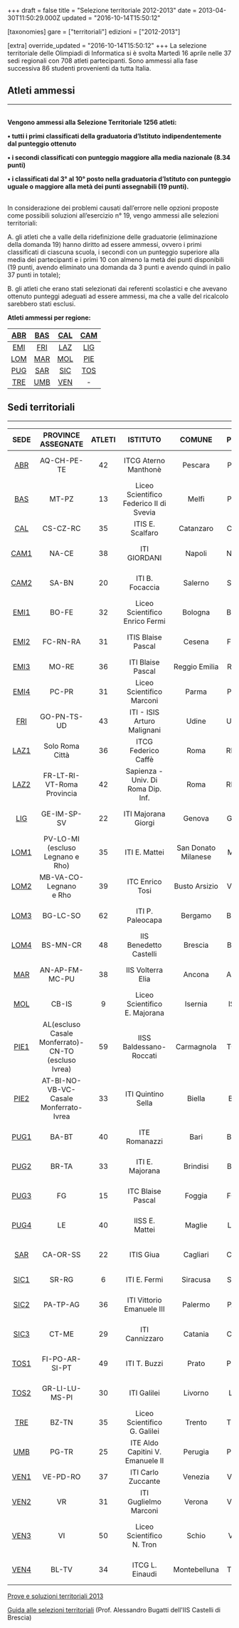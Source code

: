 +++
draft = false
title = "Selezione territoriale 2012-2013"
date = 2013-04-30T11:50:29.000Z
updated = "2016-10-14T15:50:12"

[taxonomies]
gare = ["territoriali"]
edizioni = ["2012-2013"]

[extra]
override_updated = "2016-10-14T15:50:12"
+++
La selezione territoriale delle Olimpiadi di Informatica si è svolta Martedì 16 aprile nelle 37 sedi regionali con 708 atleti partecipanti. Sono ammessi alla fase successiva 86 studenti provenienti da tutta Italia.

<!-- more -->

## Atleti ammessi

---

**<br/>Vengono ammessi alla Selezione Territoriale 1256 atleti:**

**• tutti i primi classificati della graduatoria d’Istituto indipendentemente dal punteggio ottenuto**

**• i secondi classificati con punteggio maggiore alla media nazionale (8.34 punti)**

**• i classificati dal 3° al 10° posto nella graduatoria d’Istituto con punteggio uguale o maggiore alla metà dei punti assegnabili (19 punti).**

<br/> In considerazione dei problemi causati dall’errore nelle opzioni proposte come possibili soluzioni all’esercizio n° 19, vengo ammessi alle selezioni territoriali:

A. gli atleti che a valle della ridefinizione delle graduatorie (eliminazione della domanda 19) hanno diritto ad essere ammessi, ovvero i primi classificati di ciascuna scuola, i secondi con un punteggio superiore alla media dei partecipanti e i primi 10 con almeno la metà dei punti disponibili (19 punti, avendo eliminato una domanda da 3 punti e avendo quindi in palio 37 punti in totale);

B. gli atleti che erano stati selezionati dai referenti scolastici e che avevano ottenuto punteggi adeguati ad essere ammessi, ma che a valle del ricalcolo sarebbero stati esclusi.

**Atleti ammessi per regione:**

|            [ABR](files/Abruzzo.pdf)             | [BAS](/oldsite/138/Basilicata%282%29.pdf)  |  [CAL](files/Calabria.pdf)  | [CAM](/oldsite/138/Campania.pdf) |
| :---------------------------------------------: | :----------------------------------------: | :-------------------------: | :---------------------------: |
|     [EMI](/oldsite/138/Emilia_romagna.pdf)      | [FRI](/oldsite/138/Friuli_venezia_giulia.pdf) | [LAZ](/oldsite/138/Lazio.pdf)  | [LIG](/oldsite/138/Liguria.pdf)  |
|           [LOM](files/Lombardia.pdf)            |       [MAR](/oldsite/138/Marche.pdf)       |   [MOL](files/Molise.pdf)   | [PIE](/oldsite/138/Piemonte.pdf) |
|         [PUG](/oldsite/138/Puglia.pdf)          |         [SAR](files/Sardegna.pdf)          |  [SIC](files/Sicilia.pdf)   | [TOS](/oldsite/138/Toscana.pdf)  |
| [TRE](/oldsite/138/Trentino%20alto%20adige.pdf) |          [UMB](files/Umbria.pdf)           | [VEN](/oldsite/138/Veneto.pdf) |               -               |

## Sedi territoriali

---

|                           **SEDE**                            |               **PROVINCE ASSEGNATE**                | **ATLETI** |              **ISTITUTO**               |     **COMUNE**      | **PV** |                                 **REFERENTE**                                  |
| :-----------------------------------------------------------: | :-------------------------------------------------: | :--------: | :-------------------------------------: | :-----------------: | :----: | :----------------------------------------------------------------------------: |
|    [ABR](http://81.208.32.83:8080/ioi/files/ABR_2013.pdf)     |                     AQ-CH-PE-TE                     |     42     |          ITCG Aterno Manthonè           |       Pescara       |   PE   |            [Prof.ssa Rossana D´Ignazio](mailto:digros@katamail.com)            |
|    [BAS](http://81.208.32.83:8080/ioi/files/BAS_2013.pdf)     |                        MT-PZ                        |     13     | Liceo Scientifico Federico II di Svevia |        Melfi        |   PZ   |          [Prof.ssa Teresa Caruso](mailto:teresa.caruso@istruzione.it)          |
|    [CAL](http://81.208.32.83:8080/ioi/files/CAL_2013.pdf)     |                      CS-CZ-RC                       |     35     |            ITIS E. Scalfaro             |      Catanzaro      |   CZ   |           [Prof. Bruno Dattilo](mailto:bruno.dattilo@istruzione.it)            |
|   [CAM1](http://81.208.32.83:8080/ioi/files/CAM1_2013.pdf)    |                        NA-CE                        |     38     |              ITI GIORDANI               |       Napoli        |   NA   |              [Prof. Antonio Artesi](mailto:anardoc.it@tiscali.it)              |
|   [CAM2](http://81.208.32.83:8080/ioi/files/CAM2_2013.pdf)    |                        SA-BN                        |     20     |             ITI B. Focaccia             |       Salerno       |   SA   |           [Prof. Antonio Orecchio](mailto:antonio.orecchio@alice.it)           |
|   [EMI1](http://81.208.32.83:8080/ioi/files/EMI1_2013.pdf)    |                        BO-FE                        |     32     |     Liceo Scientifico Enrico Fermi      |       Bologna       |   BO   |           [Prof.ssa Giorgeliana Carletto](mailto:gcarletto@email.it)           |
|   [EMI2](http://81.208.32.83:8080/ioi/files/EMI2_2013.pdf)    |                      FC-RN-RA                       |     31     |           ITIS Blaise Pascal            |       Cesena        |   FC   |       [Prof.ssa Vanna Zabberoni](mailto:vanna.zabberoni@itis-cesena.it)        |
|   [EMI3](http://81.208.32.83:8080/ioi/files/EMI3_2013.pdf)    |                        MO-RE                        |     36     |            ITI Blaise Pascal            |    Reggio Emilia    |   RE   |            [Prof. Giulio Angiani](mailto:giulio.angiani@gmail.com)             |
|   [EMI4](http://81.208.32.83:8080/ioi/files/EMI4_2013.pdf)    |                        PC-PR                        |     31     |        Liceo Scientifico Marconi        |        Parma        |   PR   |              [Prof.ssa Maria Botta](mailto:maria_botta@libero.it)              |
|    [FRI](http://81.208.32.83:8080/ioi/files/FRI_2013.pdf)     |                     GO-PN-TS-UD                     |     43     |       ITI - ISIS Arturo Malignani       |        Udine        |   UD   |         [Prof.ssa Nicoletta Negrello](mailto:negrello@malignani.ud.it)         |
|   [LAZ1](http://81.208.32.83:8080/ioi/files/LAZ1_2013.pdf)    |                   Solo Roma Città                   |     36     |           ITCG Federico Caffè           |        Roma         |   RM   |            [Prof.ssa Francesca Bussotti](mailto:frankbu@inwind.it)             |
| [LAZ2](<http://81.208.32.83:8080/ioi/files/LAZ2_2013(1).pdf>) |             FR-LT-RI-VT-Roma Provincia              |     42     |   Sapienza - Univ. Di Roma Dip. Inf.    |        Roma         |   RM   |           [Prof.ssa Annalisa Massini](mailto:massini@di.uniroma1.it)           |
|    [LIG](http://81.208.32.83:8080/ioi/files/LIG_2013.pdf)     |                     GE-IM-SP-SV                     |     22     |           ITI Majorana Giorgi           |       Genova        |   GE   |          [Prof. Alessandro Pavoncelli](mailto:pavoncelli67@gmail.com)          |
|   [LOM1](http://81.208.32.83:8080/ioi/files/LOM1_2013.pdf)    |          PV-LO-MI (escluso Legnano e Rho)           |     35     |              ITI E. Mattei              | San Donato Milanese |   MI   |                 [Prof. Luca Mazzei](mailto:lmazzei@libero.it)                  |
|   [LOM2](http://81.208.32.83:8080/ioi/files/LOM2_2013.pdf)    |             MB-VA-CO-Legnano<br/> e Rho             |     39     |             ITC Enrico Tosi             |    Busto Arsizio    |   VA   |           [Prof.ssa Silvia Tondo](mailto:silvia.tondo@itctosi.va.it)           |
| [LOM3](<http://81.208.32.83:8080/ioi/files/LOM3_2013(1).pdf>) |                      BG-LC-SO                       |     62     |            ITI P. Paleocapa             |       Bergamo       |   BG   |            [Prof. Cesare Bottaro](mailto:cesare.bottaro@gmail.com)             |
|   [LOM4](http://81.208.32.83:8080/ioi/files/LOM4_2013.pdf)    |                      BS-MN-CR                       |     48     |         IIS Benedetto Castelli          |       Brescia       |   BS   |      [Prof. Alessandro Bugatti](mailto:alessandro.bugatti@istruzione.it)       |
|    [MAR](http://81.208.32.83:8080/ioi/files/MAR_2013.pdf)     |                   AN-AP-FM-MC-PU                    |     38     |            IIS Volterra Elia            |       Ancona        |   AN   |           [Prof. Giampaolo Brancatello](mailto:winter57g@gmail.com)            |
|    [MOL](http://81.208.32.83:8080/ioi/files/MOL_2013.pdf)     |                        CB-IS                        |     9      |      Liceo Scientifico E. Majorana      |       Isernia       |   IS   |       [Prof.ssa Emanuela Berardi](mailto:emanuela.berardi@istruzione.it)       |
|   [PIE1](http://81.208.32.83:8080/ioi/files/PIE1_2013.pdf)    | AL(escluso Casale Monferrato)-CN-TO (escluso Ivrea) |     59     |         IISS Baldessano-Roccati         |     Carmagnola      |   TO   |      [Prof. Giovanni Spadafora](mailto:giovanni.spadafora@istruzione.it)       |
|   [PIE2](http://81.208.32.83:8080/ioi/files/PIE2_2013.pdf)    |    AT-BI-NO-VB-VC-<br/> Casale Monferrato-Ivrea     |     33     |           ITI Quintino Sella            |       Biella        |   BI   |         [Prof. Sandro Landorno](mailto:sandro.landorno@itis.biella.it)         |
|   [PUG1](http://81.208.32.83:8080/ioi/files/PUG1_2013.pdf)    |                        BA-BT                        |     40     |              ITE Romanazzi              |        Bari         |   BA   |         [Prof. Antonio De Carne](mailto:antonio.decarne@istruzione.it)         |
|   [PUG2](http://81.208.32.83:8080/ioi/files/PUG2_2013.pdf)    |                        BR-TA                        |     33     |             ITI E. Majorana             |      Brindisi       |   BR   |                [Prof. Giuseppe Cavallo](mailto:giohorse@tin.it)                |
|   [PUG3](http://81.208.32.83:8080/ioi/files/PUG3_2013.pdf)    |                         FG                          |     15     |            ITC Blaise Pascal            |       Foggia        |   FG   | [Prof. Lucio Antonio Tortorella](mailto:lucioantonio.tortorella@istruzione.it) |
|   [PUG4](http://81.208.32.83:8080/ioi/files/PUG4_2013.pdf)    |                         LE                          |     40     |             IISS E. Mattei              |       Maglie        |   LE   |               [Prof. Nunzio Galati](mailto:galati@itismaglie.it)               |
|    [SAR](http://81.208.32.83:8080/ioi/files/SAR_2013.pdf)     |                      CA-OR-SS                       |     22     |                ITIS Giua                |      Cagliari       |   CA   |       [Prof.ssa Grazia Chiuchiolo](mailto:grazia.chiuchiolo@tiscali.it)        |
|   [SIC1](http://81.208.32.83:8080/ioi/files/SIC1_2013.pdf)    |                        SR-RG                        |     6      |              ITI E. Fermi               |      Siracusa       |   SR   |                 [Prof. Lucio Santo](mailto:sanluciano@tin.it)                  |
|   [SIC2](http://81.208.32.83:8080/ioi/files/SIC2_2013.pdf)    |                      PA-TP-AG                       |     36     |        ITI Vittorio Emanuele III        |       Palermo       |   PA   |            [Prof. Salvatore Truncali](mailto:truncali.s@libero.it)             |
|   [SIC3](http://81.208.32.83:8080/ioi/files/SIC3_2013.pdf)    |                        CT-ME                        |     29     |             ITI Cannizzaro              |       Catania       |   CT   |                [Prof. Andrea Mola](mailto:costamola@libero.it)                 |
|   [TOS1](http://81.208.32.83:8080/ioi/files/TOS1_2013.pdf)    |                   FI-PO-AR-SI-PT                    |     49     |              ITI T. Buzzi               |        Prato        |   PO   |              [Prof.ssa Grazia Biondi](mailto:g.biondi3@gmail.com)              |
| [TOS2](<http://81.208.32.83:8080/ioi/files/TOS2_2013(1).pdf>) |                   GR-LI-LU-MS-PI                    |     30     |               ITI Galilei               |       Livorno       |   LI   |         [Prof. Salvatore Speranza](mailto:salvatoresperanza@alice.it)          |
|    [TRE](http://81.208.32.83:8080/ioi/files/TRE_2013.pdf)     |                        BZ-TN                        |     35     |      Liceo Scientifico G. Galilei       |       Trento        |   TN   |            [Prof.ssa Gabriella Armani](mailto:gabarm57@hotmail.com)            |
|    [UMB](http://81.208.32.83:8080/ioi/files/UMB_2013.pdf)     |                        PG-TR                        |     25     |    ITE Aldo Capitini V. Emanuele II     |       Perugia       |   PG   |    [Prof.ssa Annastella Federici](mailto:annastella.federici@istruzione.it)    |
|   [VEN1](http://81.208.32.83:8080/ioi/files/VEN1_2013.pdf)    |                      VE-PD-RO                       |     37     |           ITI Carlo Zuccante            |       Venezia       |   VE   |                [Prof. Carlo Salvagno](mailto:c_salvagno@tin.it)                |
|   [VEN2](http://81.208.32.83:8080/ioi/files/VEN2_2013.pdf)    |                         VR                          |     31     |          ITI Guglielmo Marconi          |       Verona        |   VR   |             [Prof. Lorenzo De Carli](mailto:ldecarli@marconivr.it)             |
|   [VEN3](http://81.208.32.83:8080/ioi/files/VEN3_2013.pdf)    |                         VI                          |     50     |        Liceo Scientifico N. Tron        |        Schio        |   VI   |         [Prof. Angelo Franco Catena](mailto:angelo.catena@tron.vi.it)          |
|   [VEN4](http://81.208.32.83:8080/ioi/files/VEN4_2013.pdf)    |                        BL-TV                        |     34     |             ITCG L. Einaudi             |    Montebelluna     |   TV   |         [Prof.ssa Monica Bertuola](mailto:monica.bertuola74@gmail.com)         |

[Prove e soluzioni territoriali 2013](/oldsite/138/testi%20e%20soluzioni.pdf)

[Guida alle selezioni territoriali](/oldsite/138/guida%20territoriale_versFebb2013%282%29.pdf) (Prof. Alessandro Bugatti dell'IIS Castelli di Brescia)
